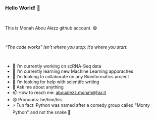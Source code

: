 ### Hello World! 👋

<br />

This is Monah Abou Alezz github account. :smile:

<br />

_“The code works” isn’t where you stop; it’s where you start._

<br />

- 🔭 I’m currently working on scRNA-Seq data
- 🌱 I’m currently learning new Machine Learning apporaches
- 👯 I’m looking to collaborate on any Bioinformatics project
- 🤔 I’m looking for help with scientifc writing
- 💬 Ask me about anything
- 📫 How to reach me: aboualezz.monah@hsr.it
- 😄 Pronouns: he/him/his
- ⚡ Fun fact: Python was named after a comedy group called "Monty Python" and not the snake 🐍

